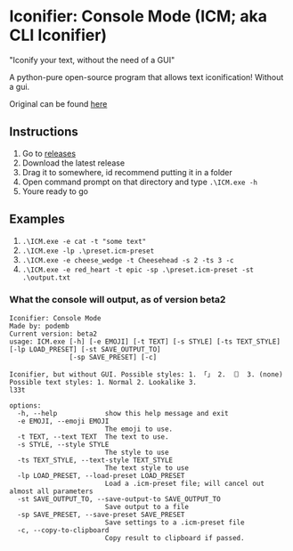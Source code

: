 # Iconifier: Console Mode (ICM; aka CLI Iconifier)
"Iconify your text, without the need of a GUI"

A python-pure open-source program that allows text iconification! Without a gui.

Original can be found [here](https://github.com/error4OA/iconifier "this app but with an actual GUI")

## Instructions
1. Go to [releases](https://github.com/error4OA/iconifier-console-mode/releases)
2. Download the latest release
3. Drag it to somewhere, id recommend putting it in a folder
4. Open command prompt on that directory and type `.\ICM.exe -h`
5. Youre ready to go

## Examples
1. `.\ICM.exe -e cat -t "some text"`
2. `.\ICM.exe -lp .\preset.icm-preset`
3. `.\ICM.exe -e cheese_wedge -t Cheesehead -s 2 -ts 3 -c`
4. `.\ICM.exe -e red_heart -t epic -sp .\preset.icm-preset -st .\output.txt`

### What the console will output, as of version beta2
```
Iconifier: Console Mode
Made by: podemb
Current version: beta2
usage: ICM.exe [-h] [-e EMOJI] [-t TEXT] [-s STYLE] [-ts TEXT_STYLE] [-lp LOAD_PRESET] [-st SAVE_OUTPUT_TO]
               [-sp SAVE_PRESET] [-c]

Iconifier, but without GUI. Possible styles: 1. 「」 2. 〘〙 3. (none) Possible text styles: 1. Normal 2. Lookalike 3.
l33t

options:
  -h, --help            show this help message and exit
  -e EMOJI, --emoji EMOJI
                        The emoji to use.
  -t TEXT, --text TEXT  The text to use.
  -s STYLE, --style STYLE
                        The style to use
  -ts TEXT_STYLE, --text-style TEXT_STYLE
                        The text style to use
  -lp LOAD_PRESET, --load-preset LOAD_PRESET
                        Load a .icm-preset file; will cancel out almost all parameters
  -st SAVE_OUTPUT_TO, --save-output-to SAVE_OUTPUT_TO
                        Save output to a file
  -sp SAVE_PRESET, --save-preset SAVE_PRESET
                        Save settings to a .icm-preset file
  -c, --copy-to-clipboard
                        Copy result to clipboard if passed.
```
